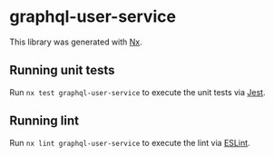 # graphql-user-service

This library was generated with [Nx](https://nx.dev).

## Running unit tests

Run `nx test graphql-user-service` to execute the unit tests via [Jest](https://jestjs.io).

## Running lint

Run `nx lint graphql-user-service` to execute the lint via [ESLint](https://eslint.org/).
